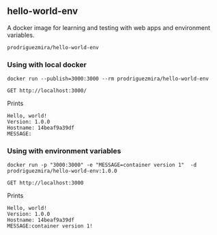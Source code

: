 ## hello-world-env

A docker image for learning and testing with web apps and environment variables.

```
prodriguezmira/hello-world-env
```

### Using with local docker

```
docker run --publish=3000:3000 --rm prodriguezmira/hello-world-env
```

```
GET http://localhost:3000/
```

Prints

```
Hello, world!
Version: 1.0.0
Hostname: 14beaf9a39df
MESSAGE:
```

### Using with environment variables

```
docker run -p "3000:3000" -e "MESSAGE=container version 1"  -d prodriguezmira/hello-world-env:1.0.0
```

```
GET http://localhost:3000
```

Prints

```
Hello, world!
Version: 1.0.0
Hostname: 14beaf9a39df
MESSAGE:container version 1!
```
